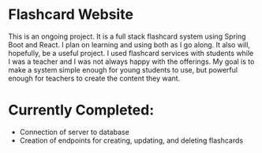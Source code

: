 # Flashcard Website
This is an ongoing project. It is a full stack flashcard system using Spring Boot and React. I plan on learning and using both as I go along. It also will, hopefully, be a useful project. I used flashcard services with students while I was a teacher and I was not always happy with the offerings. My goal is to make a system simple enough for young students to use, but powerful enough for teachers to create the content they want. 

# Currently Completed:
* Connection of server to database
* Creation of endpoints for creating, updating, and deleting flashcards